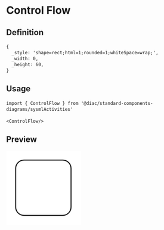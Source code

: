 # Control Flow

## Definition

```
{
  _style: 'shape=rect;html=1;rounded=1;whiteSpace=wrap;',
  _width: 0,
  _height: 60,
}
```

## Usage

```
import { ControlFlow } from '@diac/standard-components-diagrams/sysmlActivities'

<ControlFlow/>
```

## Preview

<img src="./control-flow.png" width="200"/>

